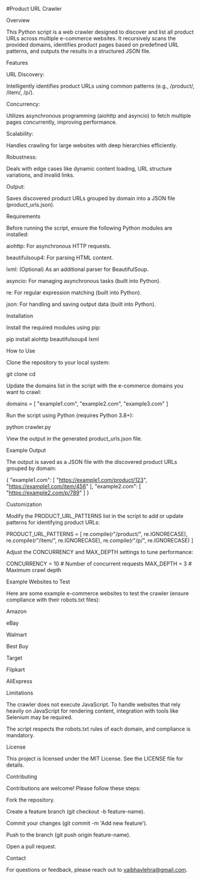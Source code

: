 #Product URL Crawler

Overview

This Python script is a web crawler designed to discover and list all product URLs across multiple e-commerce websites. It recursively scans the provided domains, identifies product pages based on predefined URL patterns, and outputs the results in a structured JSON file.

Features

URL Discovery:

Intelligently identifies product URLs using common patterns (e.g., /product/, /item/, /p/).

Concurrency:

Utilizes asynchronous programming (aiohttp and asyncio) to fetch multiple pages concurrently, improving performance.

Scalability:

Handles crawling for large websites with deep hierarchies efficiently.

Robustness:

Deals with edge cases like dynamic content loading, URL structure variations, and invalid links.

Output:

Saves discovered product URLs grouped by domain into a JSON file (product_urls.json).

Requirements

Before running the script, ensure the following Python modules are installed:

aiohttp: For asynchronous HTTP requests.

beautifulsoup4: For parsing HTML content.

lxml: (Optional) As an additional parser for BeautifulSoup.

asyncio: For managing asynchronous tasks (built into Python).

re: For regular expression matching (built into Python).

json: For handling and saving output data (built into Python).

Installation

Install the required modules using pip:

pip install aiohttp beautifulsoup4 lxml

How to Use

Clone the repository to your local system:

git clone <repository-url>
cd <repository-directory>

Update the domains list in the script with the e-commerce domains you want to crawl:

domains = [
    "example1.com",
    "example2.com",
    "example3.com"
]

Run the script using Python (requires Python 3.8+):

python crawler.py

View the output in the generated product_urls.json file.

Example Output

The output is saved as a JSON file with the discovered product URLs grouped by domain:

{
    "example1.com": [
        "https://example1.com/product/123",
        "https://example1.com/item/456"
    ],
    "example2.com": [
        "https://example2.com/p/789"
    ]
}

Customization

Modify the PRODUCT_URL_PATTERNS list in the script to add or update patterns for identifying product URLs:

PRODUCT_URL_PATTERNS = [
    re.compile(r"/product/", re.IGNORECASE),
    re.compile(r"/item/", re.IGNORECASE),
    re.compile(r"/p/", re.IGNORECASE)
]

Adjust the CONCURRENCY and MAX_DEPTH settings to tune performance:

CONCURRENCY = 10  # Number of concurrent requests
MAX_DEPTH = 3     # Maximum crawl depth

Example Websites to Test

Here are some example e-commerce websites to test the crawler (ensure compliance with their robots.txt files):

Amazon

eBay

Walmart

Best Buy

Target

Flipkart

AliExpress

Limitations

The crawler does not execute JavaScript. To handle websites that rely heavily on JavaScript for rendering content, integration with tools like Selenium may be required.

The script respects the robots.txt rules of each domain, and compliance is mandatory.

License

This project is licensed under the MIT License. See the LICENSE file for details.

Contributing

Contributions are welcome! Please follow these steps:

Fork the repository.

Create a feature branch (git checkout -b feature-name).

Commit your changes (git commit -m 'Add new feature').

Push to the branch (git push origin feature-name).

Open a pull request.

Contact

For questions or feedback, please reach out to vaibhavlehra@gmail.com.

